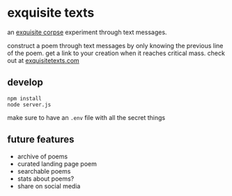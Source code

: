 # exquisite texts
an [exquisite corpse](https://en.wikipedia.org/wiki/Exquisite_corpse) experiment through text messages. 

construct a poem through text messages by only knowing the previous line of the poem. get a link to your creation when it reaches critical mass. check out at [exquisitetexts.com](http://exquisitetexts.com/)

## develop
```
npm install
node server.js
```
make sure to have an `.env` file with all the secret things

## future features
* archive of poems
* curated landing page poem
* searchable poems
* stats about poems?
* share on social media
